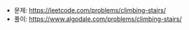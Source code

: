 - 문제: https://leetcode.com/problems/climbing-stairs/
- 풀이: https://www.algodale.com/problems/climbing-stairs/